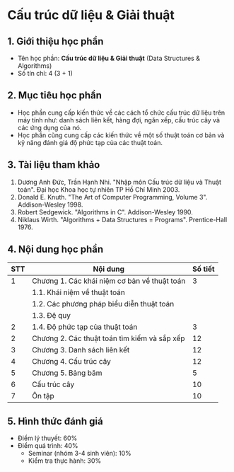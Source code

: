 # Cấu trúc dữ liệu & Giải thuật


## 1. Giới thiệu học phần

* Tên học phần: **Cấu trúc dữ liệu & Giải thuật** (Data Structures & Algorithms)
* Số tín chỉ: 4 (3 + 1)

## 2. Mục tiêu học phần
* Học phần cung cấp kiến thức về các cách tổ chức cấu trúc dữ liệu trên máy tính như: danh sách liên kết, hàng đợi, ngăn xếp, cấu trúc cây và các ứng dụng của nó.
* Học phần cũng cung cấp các kiến thức về một số thuật toán cơ bản và kỹ năng đánh giá độ phức tạp của các thuật toán.

## 3. Tài liệu tham khảo

1. Dương Anh Đức, Trần Hạnh Nhi. "Nhập môn Cấu trúc dữ liệu và Thuật toán". Đại học Khoa học tự nhiên TP Hồ Chí Minh 2003.
2. Donald E. Knuth. "The Art of Computer Programming, Volume 3". Addison-Wesley 1998.
3. Robert Sedgewick. "Algorithms in C". Addison-Wesley 1990.
4. Niklaus Wirth. "Algorithms + Data Structures = Programs". Prentice-Hall 1976.

## 4. Nội dung học phần

| STT | Nội dung | Số tiết |
| --- | ------------------ | --- |
| 1   | Chương 1. Các khái niệm cơ bản về thuật toán | 3 |
|     |  1.1. Khái niệm về thuật toán                |   |
|     |  1.2. Các phương pháp biểu diễn thuật toán   |   |
|     |  1.3. Đệ quy                                 |   |
| 2   |  1.4. Độ phức tạp của thuật toán             | 3 |
| 2   | Chương 2. Các thuật toán tìm kiếm và sắp xếp | 12|
| 3   | Chương 3. Danh sách liên kết                 | 12|
| 4   | Chương 4. Cấu trúc cây                       | 12|
| 5   | Chương 5. Bảng băm                           | 5 |
| 6   | Cấu trúc cây                                 | 10|
| 7   | Ôn tập | 10|

## 5. Hình thức đánh giá

* Điểm lý thuyết: 60% 
* Điểm quá trình: 40%
  * Seminar (nhóm 3-4 sinh viên): 10%
  * Kiểm tra thực hành: 30%
